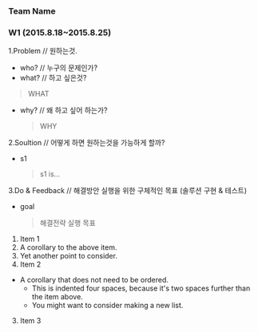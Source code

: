 ### Team Name

### W1 (2015.8.18~2015.8.25)

1.Problem // 원하는것.
  - who? // 누구의 문제인가?
  - what? // 하고 싶은것?
  >WHAT
  - why? // 왜 하고 싶어 하는가?
    > WHY

2.Soultion // 어떻게 하면 원하는것을 가능하게 할까?
  - s1
    > s1 is...

3.Do & Feedback // 해결방안 실행을 위한 구체적인 목표 (솔루션 구현 & 테스트)
  - goal
    > 해결전략 실행 목표

1. Item 1
  1. A corollary to the above item.
  2. Yet another point to consider.
2. Item 2
  * A corollary that does not need to be ordered.
    * This is indented four spaces, because it's two spaces further than the item above.
    * You might want to consider making a new list.
3. Item 3
